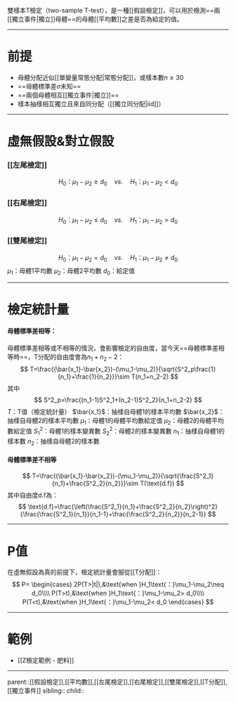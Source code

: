 雙樣本T檢定（two-sample T-test），是一種[[假設檢定]]，可以用於檢測==兩[[獨立事件|獨立]]母體==的母體[[平均數]]之差是否為給定的值。
- - -
# 前提
- 母體分配近似[[單變量常態分配|常態分配]]，或樣本數$n\geq 30$
- ==母體標準差$\sigma$未知==
- ==兩個母體相互[[獨立事件|獨立]]==
- 樣本抽樣相互獨立且來自同分配（[[獨立同分配|iid]]）
- - -
# 虛無假設&對立假設
### [[左尾檢定]]
$$
H_0\text{：}\mu_1-\mu_2\geq d_0\quad vs.\quad H_1\text{：}\mu_1-\mu_2<d_0
$$
### [[右尾檢定]]
$$
H_0\text{：}\mu_1-\mu_2\leq d_0\quad vs.\quad H_1\text{：}\mu_1-\mu_2>d_0
$$
### [[雙尾檢定]]
$$
H_0\text{：}\mu_1-\mu_2= d_0\quad vs.\quad H_1\text{：}\mu_1-\mu_2\neq d_0
$$
$\mu_1$：母體1平均數
$\mu_2$：母體2平均數
$d_0$：給定值
- - -
# 檢定統計量
#### 母體標準差相等：
母體標準差相等或不相等的情況，會影響檢定的自由度，當今天==母體標準差相等時==，T分配的自由度會為$n_1+n_2-2$：
$$
T=\frac{(\bar{x_1}-\bar{x_2})-(\mu_1-\mu_2)}{\sqrt{S^2_p\frac{1}{n_1}+\frac{1}{n_2}}}\sim T(n_1+n_2-2)
$$
其中
$$
S^2_p=\frac{(n_1-1)S^2_1+(n_2-1)S^2_2}{n_1+n_2-2}
$$
$T$：T值（檢定統計量）
$\bar{x_1}$：抽樣自母體1的樣本平均數
$\bar{x_2}$：抽樣自母體2的樣本平均數
$\mu_1$：母體1的母體平均數給定值
$\mu_2$：母體2的母體平均數給定值
$S_1^2$：母體1的樣本變異數
$S_2^2$：母體2的樣本變異數
$n_1$：抽樣自母體1的樣本數
$n_2$：抽樣自母體2的樣本數

#### 母體標準差不相等
$$
T=\frac{(\bar{x_1}-\bar{x_2})-(\mu_1-\mu_2)}{\sqrt{\frac{S^2_1}{n_1}+\frac{S^2_2}{n_2}}}\sim T(\text{d.f})
$$
其中自由度d.f為：
$$
\text{d.f}=\frac{\left(\frac{S^2_1}{n_1}+\frac{S^2_2}{n_2}\right)^2}{\frac{\frac{S^2_1}{n_1}}{n_1-1}+\frac{\frac{S^2_2}{n_2}}{n_2-1}}
$$

- - -
# P值
在虛無假設為真的前提下，檢定統計量會服從[[T分配]]：
$$
P=
\begin{cases}
2P(T>|t|),&\text{when }H_1\text{：}\mu_1-\mu_2\neq d_0\\\\
P(T>t),&\text{when }H_1\text{：}\mu_1-\mu_2> d_0\\\\
P(T<t),&\text{when }H_1\text{：}\mu_1-\mu_2< d_0
\end{cases}
$$
- - -
# 範例
- [[Z檢定範例 - 肥料]]
- - -
parent::[[假設檢定]],[[平均數]],[[左尾檢定]],[[右尾檢定]],[[雙尾檢定]],[[T分配]],[[獨立事件]]
sibling::
child::